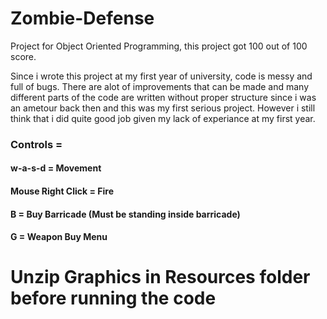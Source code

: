 # Zombie-Defense
Project for Object Oriented Programming, this project got 100 out of 100 score.

Since i wrote this project at my first year of university, code is messy and full of bugs. There are alot of improvements that can be
made and many different parts of the code are written without proper structure since i was an ametour back then and this was my first 
serious project. However i still think that i did quite good job given my lack of experiance at my first year.

### Controls =
#### w-a-s-d = Movement
#### Mouse Right Click = Fire
#### B = Buy Barricade (Must be standing inside barricade)
#### G = Weapon Buy Menu

# Unzip Graphics in Resources folder before running the code
